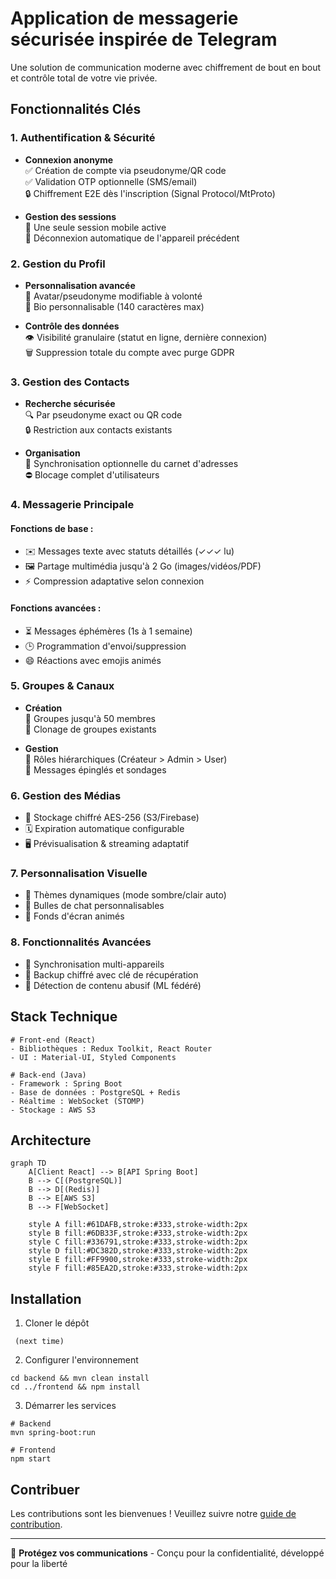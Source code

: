 # Application de messagerie sécurisée inspirée de Telegram

Une solution de communication moderne avec chiffrement de bout en bout et contrôle total de votre vie privée.

## Fonctionnalités Clés

### 1. Authentification & Sécurité
- **Connexion anonyme**  
  ✅ Création de compte via pseudonyme/QR code  
  ✅ Validation OTP optionnelle (SMS/email)  
  🔒 Chiffrement E2E dès l'inscription (Signal Protocol/MtProto)
  
- **Gestion des sessions**  
  📱 Une seule session mobile active  
  🔄 Déconnexion automatique de l'appareil précédent

### 2. Gestion du Profil
- **Personnalisation avancée**  
  🎨 Avatar/pseudonyme modifiable à volonté  
  📝 Bio personnalisable (140 caractères max)
  
- **Contrôle des données**  
  👁️ Visibilité granulaire (statut en ligne, dernière connexion)  
  🗑️ Suppression totale du compte avec purge GDPR

### 3. Gestion des Contacts
- **Recherche sécurisée**  
  🔍 Par pseudonyme exact ou QR code  
  🔒 Restriction aux contacts existants
  
- **Organisation**  
  📒 Synchronisation optionnelle du carnet d'adresses  
  ⛔ Blocage complet d'utilisateurs

### 4. Messagerie Principale
#### Fonctions de base :
- ✉️ Messages texte avec statuts détaillés (✓✓✓ lu)
- 🖼️ Partage multimédia jusqu'à 2 Go (images/vidéos/PDF)
- ⚡ Compression adaptative selon connexion

#### Fonctions avancées :
- ⏳ Messages éphémères (1s à 1 semaine)
- 🕒 Programmation d'envoi/suppression
- 😄 Réactions avec emojis animés

### 5. Groupes & Canaux
- **Création**  
  👥 Groupes jusqu'à 50 membres  
  🧬 Clonage de groupes existants
  
- **Gestion**  
  👑 Rôles hiérarchiques (Créateur > Admin > User)  
  📌 Messages épinglés et sondages

### 6. Gestion des Médias
- 🔐 Stockage chiffré AES-256 (S3/Firebase)
- 🗓️ Expiration automatique configurable
- 🖥️ Prévisualisation & streaming adaptatif

### 7. Personnalisation Visuelle
- 🎨 Thèmes dynamiques (mode sombre/clair auto)
- 💬 Bulles de chat personnalisables
- 🌟 Fonds d'écran animés

### 8. Fonctionnalités Avancées
- 🔄 Synchronisation multi-appareils
- 💾 Backup chiffré avec clé de récupération
- 🤖 Détection de contenu abusif (ML fédéré)

## Stack Technique

```
# Front-end (React)
- Bibliothèques : Redux Toolkit, React Router
- UI : Material-UI, Styled Components

# Back-end (Java)
- Framework : Spring Boot
- Base de données : PostgreSQL + Redis
- Réaltime : WebSocket (STOMP)
- Stockage : AWS S3
```

## Architecture

```mermaid
graph TD
    A[Client React] --> B[API Spring Boot]
    B --> C[(PostgreSQL)]
    B --> D[(Redis)]
    B --> E[AWS S3]
    B --> F[WebSocket]

    style A fill:#61DAFB,stroke:#333,stroke-width:2px
    style B fill:#6DB33F,stroke:#333,stroke-width:2px
    style C fill:#336791,stroke:#333,stroke-width:2px
    style D fill:#DC382D,stroke:#333,stroke-width:2px
    style E fill:#FF9900,stroke:#333,stroke-width:2px
    style F fill:#85EA2D,stroke:#333,stroke-width:2px
```

## Installation

1. Cloner le dépôt
```
 (next time)
```

2. Configurer l'environnement
```
cd backend && mvn clean install
cd ../frontend && npm install
```

3. Démarrer les services
```
# Backend
mvn spring-boot:run

# Frontend
npm start
```

## Contribuer
Les contributions sont les bienvenues ! Veuillez suivre notre [guide de contribution](CONTRIBUTING.md).

---

🔐 **Protégez vos communications** - Conçu pour la confidentialité, développé pour la liberté
```

